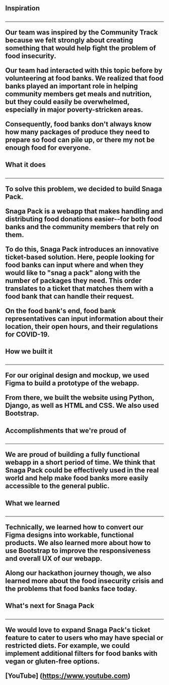 <h2>Inspiration<h2/><hr />
Our team was inspired by the Community Track because we felt strongly about creating something that would help fight the problem of food insecurity.

Our team had interacted with this topic before by volunteering at food banks. We realized that food banks played an important role in helping community members get meals and nutrition, but they could easily be overwhelmed, especially in major poverty-stricken areas.

Consequently, food banks don't always know how many packages of produce they need to prepare so food can pile up, or there my not be enough food for everyone.

<h2>What it does<h2/><hr />
To solve this problem, we decided to build Snaga Pack.

Snaga Pack is a webapp that makes handling and distributing food donations easier--for both food banks and the community members that rely on them.

To do this, Snaga Pack introduces an innovative ticket-based solution. Here, people looking for food banks can input where and when they would like to "snag a pack" along with the number of packages they need. This order translates to a ticket that matches them with a food bank that can handle their request.

On the food bank's end, food bank representatives can input information about their location, their open hours, and their regulations for COVID-19.

<h2>How we built it<h2/><hr />
For our original design and mockup, we used Figma to build a prototype of the webapp.

From there, we built the website using Python, Django, as well as HTML and CSS. We also used Bootstrap.

<h2>Accomplishments that we're proud of<h2/><hr />
We are proud of building a fully functional webapp in a short period of time. We think that Snaga Pack could be effectively used in the real world and help make food banks more easily accessible to the general public.

<h2>What we learned<h2/><hr />
Technically, we learned how to convert our Figma designs into workable, functional products. We also learned more about how to use Bootstrap to improve the responsiveness and overall UX of our webapp.

Along our hackathon journey though, we also learned more about the food insecurity crisis and the problems that food banks face today.

<h2>What's next for Snaga Pack<h2/><hr />
We would love to expand Snaga Pack's ticket feature to cater to users who may have special or restricted diets. For example, we could implement additional filters for food banks with vegan or gluten-free options.


[YouTube] (https://www.youtube.com)
